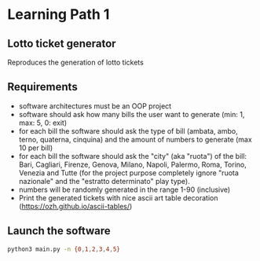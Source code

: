 # Learning Path 1

## Lotto ticket generator

Reproduces the generation of lotto tickets


## Requirements

- software architectures must be an OOP project
- software should ask how many bills the user want to generate (min: 1, max: 5, 0: exit)
- for each bill the software should ask the type of bill (ambata, ambo, terno, quaterna, cinquina) and the amount of numbers to generate (max 10 per bill)
- for each bill the software should ask the "city" (aka "ruota") of the bill: Bari, Cagliari, Firenze, Genova, Milano, Napoli, Palermo, Roma, Torino, Venezia and Tutte (for the project purpose completely ignore "ruota nazionale" and the "estratto determinato" play type).
- numbers will be randomly generated in the range 1-90 (inclusive)
- Print the generated tickets with nice ascii art table decoration (https://ozh.github.io/ascii-tables/)


## Launch the software

```bash
python3 main.py -n {0,1,2,3,4,5}
```